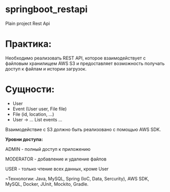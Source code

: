# springboot_restapi
Plain project Rest Api

# Практика:

Необходимо реализовать REST API, которое взаимодействует с файловым хранилищем AWS S3 и предоставляет 
возможность получать доступ к файлам и истории загрузок.

# Сущности:

- User
- Event (User user, File file)
- File (id, location, ...)
- User -> … List<Events> events ...
  
Взаимодействие с S3 должно быть реализовано с помощью AWS SDK.

**Уровни доступа:**
  
ADMIN - полный доступ к приложению
  
MODERATOR - добавление и удаление файлов
  
USER - только чтение всех данных, кроме User

~Технологии: Java, MySQL, Spring (IoC, Data, Sercurity), AWS SDK, MySQL, Docker, JUnit, Mockito, Gradle.
